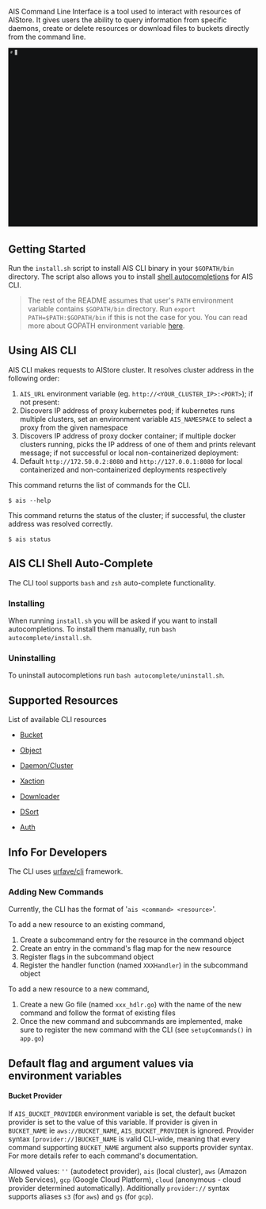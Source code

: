 AIS Command Line Interface is a tool used to interact with resources of AIStore. It gives users the ability to query information from specific daemons,
create or delete resources or download files to buckets directly from the command line.

<img src="../../docs/images/ais2.13.gif" alt="CLI-playback" width="900">

## Getting Started

Run the `install.sh` script to install AIS CLI binary in your `$GOPATH/bin` directory.
The script also allows you to install [shell autocompletions](#ais-cli-shell-auto-complete) for AIS CLI.

> The rest of the README assumes that user's `PATH` environment variable contains `$GOPATH/bin` directory.
> Run `export PATH=$PATH:$GOPATH/bin` if this is not the case for you.
> You can read more about GOPATH environment variable [here](https://golang.org/doc/code.html#GOPATH).

## Using AIS CLI

AIS CLI makes requests to AIStore cluster. It resolves cluster address in the following order:
1. `AIS_URL` environment variable (eg. `http://<YOUR_CLUSTER_IP>:<PORT>`); if not present:
2. Discovers IP address of proxy kubernetes pod; if kubernetes runs multiple clusters, set an environment variable `AIS_NAMESPACE` to select a proxy from the given namespace
3. Discovers IP address of proxy docker container; if multiple docker clusters running, picks the IP address of one of them and prints relevant message;
if not successful or local non-containerized deployment:
4. Default `http://172.50.0.2:8080` and `http://127.0.0.1:8080` for local containerized and non-containerized deployments respectively

This command returns the list of commands for the CLI.

```console
$ ais --help
```

This command returns the status of the cluster; if successful, the cluster address was resolved correctly.

```console
$ ais status
```

## AIS CLI Shell Auto-Complete

The CLI tool supports `bash` and `zsh` auto-complete functionality.

### Installing

When running `install.sh` you will be asked if you want to install autocompletions.
To install them manually, run `bash autocomplete/install.sh`.

### Uninstalling

To uninstall autocompletions run `bash autocomplete/uninstall.sh`.

## Supported Resources

List of available CLI resources

* [Bucket](resources/bucket.md)

* [Object](resources/object.md)

* [Daemon/Cluster](resources/daeclu.md)

* [Xaction](resources/xaction.md)

* [Downloader](resources/download.md)

* [DSort](resources/dsort.md)

* [Auth](resources/users.md)

## Info For Developers

The CLI uses [urfave/cli](https://github.com/urfave/cli) framework.

### Adding New Commands

Currently, the CLI has the format of '`ais <command> <resource>`'.

To add a new resource to an existing command,

1. Create a subcommand entry for the resource in the command object
2. Create an entry in the command's flag map for the new resource
3. Register flags in the subcommand object
4. Register the handler function (named `XXXHandler`) in the subcommand object

To add a new resource to a new command,

1. Create a new Go file (named `xxx_hdlr.go`) with the name of the new command and follow the format of existing files
2. Once the new command and subcommands are implemented, make sure to register the new command with the CLI (see `setupCommands()` in `app.go`)

## Default flag and argument values via environment variables

#### Bucket Provider

If `AIS_BUCKET_PROVIDER` environment variable is set, the default bucket provider is set to the value of this variable.
If provider is given in `BUCKET_NAME` ie `aws://BUCKET_NAME`, `AIS_BUCKET_PROVIDER` is ignored.
Provider syntax `[provider://]BUCKET_NAME` is valid CLI-wide, meaning that every command supporting `BUCKET_NAME` argument
also supports provider syntax. For more details refer to each command's documentation.

Allowed values: `''` (autodetect provider), `ais` (local cluster), `aws` (Amazon Web Services), `gcp` (Google Cloud Platform),
`cloud` (anonymous - cloud provider determined automatically). 
Additionally `provider://` syntax supports aliases `s3` (for `aws`) and `gs` (for `gcp`).
